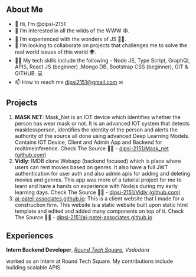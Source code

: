 
## About Me
- 👋 Hi, I’m @dipsi-2151
- 👀 I’m interested in all the wilds of the WWW 🕸. 
- 🌱 I’m experienced with the wonders of JS 👩‍💻.
- 💞️ I’m looking to collaborate on projects that challenges me to solve the real world issues of this world 🌍.
- 🤹‍♀️ My tech skills include the following - Node JS, Type Script, GraphQl, APIS, React JS (beginner) ,Mongo DB, Bootstrap CSS (beginner), GIT & GITHUB. 💻
- 📫 How to reach me dipsi2151@gmail.com ✉

## Projects
1. **MASK NET**:
Mask_Net is an IOT device which identifies whether the person has wear mask or not. It is an advanced IOT system that detects masklessperson, identifies the identity of the person and alerts the authority of the source all done using advanced Deep Learning Models.
Contains IOT Device, Client and Admin App and Backend for realtimeinference.
Check The Source 👨‍💻 -
[dipsi-2151/Mask_net (github.com)](https://github.com/dipsi-2151/Mask_net)
2. **Vidly**:
IMDB clone Webapp (backend focused) which is place where users can rent movies based on genres. It also have a full JWT authentication for user auth and also admin apis for adding and deleting movies and genres. This app was more of a tutorial project for me to learn and have a hands on experience with Nodejs during my early learning days. 
Check The Source 👨‍💻 -
[dipsi-2151/Vidly (github.com)](https://github.com/dipsi-2151/Vidly)
3. [aj-patel-associates.github.io](https://github.com/dipsi-2151/aj-patel-associates.github.io):
This is a client website that I made for a construction firm. This website is a static website built upon static html template and edited and added many components on top of it.
Check The Source 👨‍💻 -
[dipsi-2151/aj-patel-associates.github.io](https://github.com/dipsi-2151/aj-patel-associates.github.io)
## Experiences
**Intern Backend Developer**, 
*[Round Tech Square](https://www.roundtechsquare.com/), Vadodara*

worked as an Intern at Round Tech Square. My contributions include building scalable APIS.
